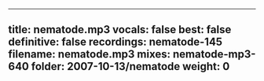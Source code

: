 
---
title: nematode.mp3
vocals: false
best: false
definitive: false
recordings: nematode-145
filename: nematode.mp3
mixes: nematode-mp3-640
folder: 2007-10-13/nematode
weight: 0
---
